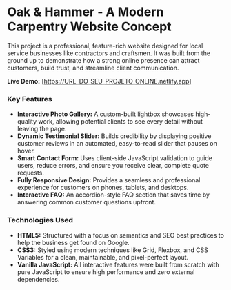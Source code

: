 # Oak & Hammer - A Modern Carpentry Website Concept

This project is a professional, feature-rich website designed for local service businesses like contractors and craftsmen. It was built from the ground up to demonstrate how a strong online presence can attract customers, build trust, and streamline client communication.

**Live Demo:** [https://URL_DO_SEU_PROJETO_ONLINE.netlify.app]

### Key Features

* **Interactive Photo Gallery:** A custom-built lightbox showcases high-quality work, allowing potential clients to see every detail without leaving the page.
* **Dynamic Testimonial Slider:** Builds credibility by displaying positive customer reviews in an automated, easy-to-read slider that pauses on hover.
* **Smart Contact Form:** Uses client-side JavaScript validation to guide users, reduce errors, and ensure you receive clear, complete quote requests.
* **Fully Responsive Design:** Provides a seamless and professional experience for customers on phones, tablets, and desktops.
* **Interactive FAQ:** An accordion-style FAQ section that saves time by answering common customer questions upfront.

### Technologies Used

* **HTML5:** Structured with a focus on semantics and SEO best practices to help the business get found on Google.
* **CSS3:** Styled using modern techniques like Grid, Flexbox, and CSS Variables for a clean, maintainable, and pixel-perfect layout.
* **Vanilla JavaScript:** All interactive features were built from scratch with pure JavaScript to ensure high performance and zero external dependencies.
